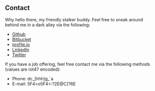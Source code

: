 ## Contact ##

Why hello there, my friendly stalker buddy. Feel free to sneak around behind me in a dark alley via the following:

* [Github](http://github.com/duckinator)
* [Bitbucket](http://bitbucket.org/duckinator)
* [profile.io](http://profile.io/duckinator)
* [LinkedIn](http://www.linkedin.com/pub/nick-markwell/20/261/325)
* [Twitter](http://twitter.com/duckinator)


<!--sse-->

If you have a job offering, feel free contact me via the following methods <span class="rot47" data-rot="">(values are rot47 encoded)</span>:

* Phone: <span class="rot47" data-rot="dc_]hhh]g_`a">dc_]hhh]g_`a</span>
* E-mail: <span class="rot47" data-rot="5F4&#60;o5F4&#60;:?2E@C]?6E">5F4&#60;o5F4&#60;:?2E@C]?6E</span>

<!--/sse-->